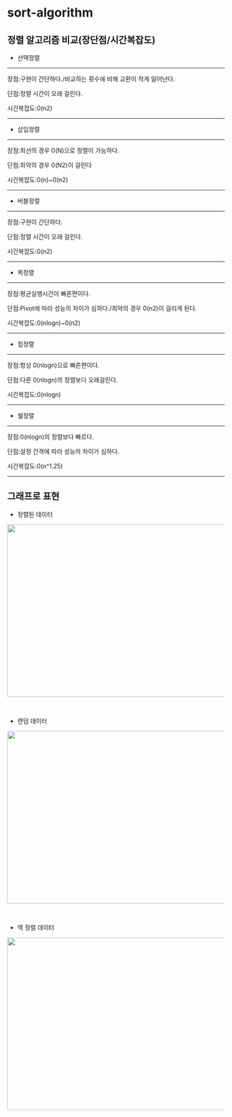 # sort-algorithm

## 정렬 알고리즘 비교(장단점/시간복잡도)
* 선택정렬
---
장점:구현이 간단하다./비교하는 횟수에 비해 교환이 적게 일어난다.

단점:정렬 시간이 오래 걸린다.


시간복잡도:0(n2)

---

* 삽입정렬 
---
장점:최선의 경우 0(N)으로 정렬이 가능하다.

단점:최악의 경우 0(N2)이 걸린다

시간복잡도:0(n)~0(n2)

---

* 버블정렬

---
장점:구현이 간단하다.

단점:정렬 시간이 오래 걸린다.

시간복잡도:0(n2)

---
* 퀵정렬

---
장점:평균실행시간이 빠른편이다.

단점:Pivot에 따라 성능의 차이가 심하다./최악의 경우 0(n2)이 걸리게 된다.

시간복잡도:0(nlogn)~0(n2)

---
* 힙정렬

---
장점:항상 0(nlogn)으로 빠른편이다.

단점:다른 0(nlogn)의 정렬보다 오래걸린다.

시간복잡도:0(nlogn)

---
* 쉘정렬

---
장점:0(nlogn)의 정렬보다 빠르다.

단점:설정 간격에 따라 성능의 차이가 심하다.

시간복잡도:0(n^1.25)

---

## 그래프로 표현

* 정렬된 데이터

<p align="center"><img src="https://postfiles.pstatic.net/MjAyMjA1MDVfNDEg/MDAxNjUxNzYyNjk4NDA1.8r2Tf3tEUnP-28h93eYrhEg8FAZNuMTluZyhMSnk1jYg.a6xBsEgQ-sG-Qgsm0srRbdv3ucTB9p-Tdj8kpoE_rR8g.PNG.dyddyd4/%EC%8A%A4%ED%81%AC%EB%A6%B0%EC%83%B7(15).png?type=w773" height="400px" width="600px"></p>
<br/>

* 렌덤 데이터

<p align="center"><img src="https://postfiles.pstatic.net/MjAyMjA1MDVfMjQ1/MDAxNjUxNzYyNzAzMzA5._-vGEIkJkxq1KchI5aWUTMrVTeCCq-9MtCQRKXApxdEg.pcPMTvKf6GmbNXckZS6N32utkBWG0yul0V5CjQNkEp4g.PNG.dyddyd4/%EC%8A%A4%ED%81%AC%EB%A6%B0%EC%83%B7(13).png?type=w773" height="400px" width="600px"></p>
<br/>

* 역 정렬 데이터

<p align="center"><img src="https://postfiles.pstatic.net/MjAyMjA1MDVfNjEg/MDAxNjUxNzYyNjkzNDkz._MCBJGBUgxI3iCd5LlXz-40MhETx-lCmJ8o_EsfmS3Mg.TbnJ-h6YPGJTjtm8skjfJI3onABx7BY-1k0tIWeuHsYg.PNG.dyddyd4/%EC%8A%A4%ED%81%AC%EB%A6%B0%EC%83%B7(17).png?type=w773" height="400px" width="600px"></p>
<br/>
